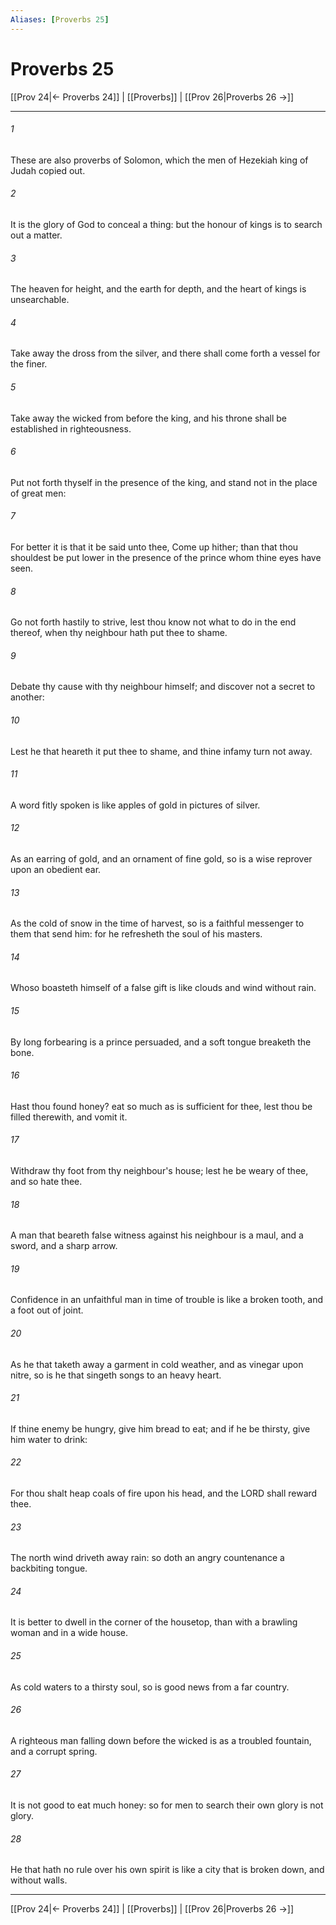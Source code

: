 ```yaml
---
Aliases: [Proverbs 25]
---
```

# Proverbs 25

[[Prov 24|← Proverbs 24]] | [[Proverbs]] | [[Prov 26|Proverbs 26 →]]
***



###### 1 
These are also proverbs of Solomon, which the men of Hezekiah king of Judah copied out. 

###### 2 
It is the glory of God to conceal a thing: but the honour of kings is to search out a matter. 

###### 3 
The heaven for height, and the earth for depth, and the heart of kings is unsearchable. 

###### 4 
Take away the dross from the silver, and there shall come forth a vessel for the finer. 

###### 5 
Take away the wicked from before the king, and his throne shall be established in righteousness. 

###### 6 
Put not forth thyself in the presence of the king, and stand not in the place of great men: 

###### 7 
For better it is that it be said unto thee, Come up hither; than that thou shouldest be put lower in the presence of the prince whom thine eyes have seen. 

###### 8 
Go not forth hastily to strive, lest thou know not what to do in the end thereof, when thy neighbour hath put thee to shame. 

###### 9 
Debate thy cause with thy neighbour himself; and discover not a secret to another: 

###### 10 
Lest he that heareth it put thee to shame, and thine infamy turn not away. 

###### 11 
A word fitly spoken is like apples of gold in pictures of silver. 

###### 12 
As an earring of gold, and an ornament of fine gold, so is a wise reprover upon an obedient ear. 

###### 13 
As the cold of snow in the time of harvest, so is a faithful messenger to them that send him: for he refresheth the soul of his masters. 

###### 14 
Whoso boasteth himself of a false gift is like clouds and wind without rain. 

###### 15 
By long forbearing is a prince persuaded, and a soft tongue breaketh the bone. 

###### 16 
Hast thou found honey? eat so much as is sufficient for thee, lest thou be filled therewith, and vomit it. 

###### 17 
Withdraw thy foot from thy neighbour's house; lest he be weary of thee, and so hate thee. 

###### 18 
A man that beareth false witness against his neighbour is a maul, and a sword, and a sharp arrow. 

###### 19 
Confidence in an unfaithful man in time of trouble is like a broken tooth, and a foot out of joint. 

###### 20 
As he that taketh away a garment in cold weather, and as vinegar upon nitre, so is he that singeth songs to an heavy heart. 

###### 21 
If thine enemy be hungry, give him bread to eat; and if he be thirsty, give him water to drink: 

###### 22 
For thou shalt heap coals of fire upon his head, and the LORD shall reward thee. 

###### 23 
The north wind driveth away rain: so doth an angry countenance a backbiting tongue. 

###### 24 
It is better to dwell in the corner of the housetop, than with a brawling woman and in a wide house. 

###### 25 
As cold waters to a thirsty soul, so is good news from a far country. 

###### 26 
A righteous man falling down before the wicked is as a troubled fountain, and a corrupt spring. 

###### 27 
It is not good to eat much honey: so for men to search their own glory is not glory. 

###### 28 
He that hath no rule over his own spirit is like a city that is broken down, and without walls.

***
[[Prov 24|← Proverbs 24]] | [[Proverbs]] | [[Prov 26|Proverbs 26 →]]
